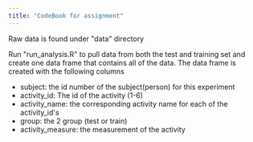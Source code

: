```yaml
---
title: "CodeBook for assignment"
---
```



Raw data is found under "data" directory

Run "run_analysis.R" to pull data from both the test and training set and create one data frame that contains all of the data. The data frame is created with the following columns

- subject: the id number of the subject(person) for this experiment
- activity_id: The id of the activity (1-6)
- activity_name: the corresponding activity name for each of the activity_id's
- group: the 2 group (test or train)
- activity_measure: the measurement of the activity 

